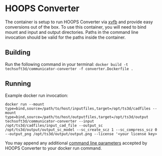 # HOOPS Converter
The container is setup to run HOOPS Converter via [xvfb](https://en.wikipedia.org/wiki/Xvfb) and provide easy conversions out of the box.  To use this container, you will need to bind mount and input and output directories.  Paths in the command line invocation should be valid for the paths inside the container.

## Building
Run the following command in your terminal: `docker build -t techsoft3d/communicator-converter -f converter.Dockerfile .`

## Running
Example docker run invocation:
```
docker run --mount type=bind,source=/path/to/host/inputfiles,target=/opt/ts3d/cadfiles --mount type=bind,source=/path/to/host/outputfiles,target=/opt/ts3d/output techsoft3d/communicator-converter --input /opt/ts3d/cadfiles/input_cad_file --output_sc /opt/ts3d/output/output_sc_model --sc_create_scz 1 --sc_compress_scz 0 --output_png /opt/ts3d/output/output.png --license '<your license key>
```

You may append any additional [command line parameters](https://docs.techsoft3d.com/communicator/latest/build/authoring-command-line-options.html) accepted by HOOPS Converter to your docker run command.
